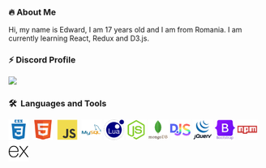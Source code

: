 ### 🔥 About Me
Hi, my name is Edward, I am 17 years old and I am from Romania. I am currently learning React, Redux and D3.js.

### ⚡ Discord Profile
<img src="https://discord.c99.nl/widget/theme-1/681070492039643249.png"/>

### 🛠 &nbsp;Languages and Tools
<img src="https://github.com/devicons/devicon/blob/master/icons/css3/css3-plain-wordmark.svg"  title="CSS3" alt="CSS" width="40" height="40"/>&nbsp;
<img src="https://github.com/devicons/devicon/blob/master/icons/html5/html5-original.svg" title="HTML5" alt="HTML" width="40" height="40"/>&nbsp;
<img src="https://github.com/devicons/devicon/blob/master/icons/javascript/javascript-original.svg" title="JavaScript" alt="JavaScript" width="40" height="40"/>&nbsp;
<img src="https://github.com/devicons/devicon/blob/master/icons/mysql/mysql-original-wordmark.svg" title="MySQL"  alt="MySQL" width="40" height="40"/>
<img src="https://github.com/devicons/devicon/blob/master/icons/lua/lua-original-wordmark.svg" title="Lua"  alt="Lua" width="40" height="40"/>
<img src="https://github.com/devicons/devicon/blob/master/icons/nodejs/nodejs-original.svg" title="Node.Js"  alt="Node.Js" width="40" height="40"/>
<img src="https://github.com/devicons/devicon/blob/master/icons/mongodb/mongodb-original-wordmark.svg" title="Mongo"  alt="Mongo" width="40" height="40"/>
<img src="https://github.com/devicons/devicon/blob/master/icons/discordjs/discordjs-original.svg" title="Discord.Js"  alt="Discord.Js" width="40" height="40"/>
<img src="https://raw.githubusercontent.com/devicons/devicon/1119b9f84c0290e0f0b38982099a2bd027a48bf1/icons/jquery/jquery-original-wordmark.svg" title="jQuery" alt="jQuery" width="40" height="40"/>
<img src="https://raw.githubusercontent.com/devicons/devicon/1119b9f84c0290e0f0b38982099a2bd027a48bf1/icons/bootstrap/bootstrap-original-wordmark.svg" title="bootstrap" alt="bootstrap" width="40" height="40"/>
<img src="https://raw.githubusercontent.com/devicons/devicon/1119b9f84c0290e0f0b38982099a2bd027a48bf1/icons/npm/npm-original-wordmark.svg" title="npm" alt="npm" width="40" height="40"/>
<img src="https://github.com/devicons/devicon/blob/master/icons/express/express-original.svg" title="express" alt="express" width="40" height="40"/>
